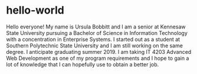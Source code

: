 # hello-world

Hello everyone!  My name is Ursula Bobbitt and I am a senior at Kennesaw State University pursuing a Bachelor of Science in Information Technology with a concentration in Enterprise Systems.  I started out as a student at Southern Polytechnic State University and I am still working on the same degree.  I anticipate graduating summer 2019.  I am taking IT 4203 Advanced Web Development as one of my program requirements and I hope to gain a lot of knowledge that I can hopefully use to obtain a better job.
